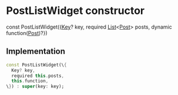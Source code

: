 


# PostListWidget constructor






const
PostListWidget(\{[Key](https://api.flutter.dev/flutter/foundation/Key-class.html)? key, required [List](https://api.flutter.dev/flutter/dart-core/List-class.html)&lt;[Post](../../models_post_post_model/Post-class.md)> posts, dynamic function([Post](../../models_post_post_model/Post-class.md))?\})





## Implementation

```dart
const PostListWidget(\{
  Key? key,
  required this.posts,
  this.function,
\}) : super(key: key);
```







